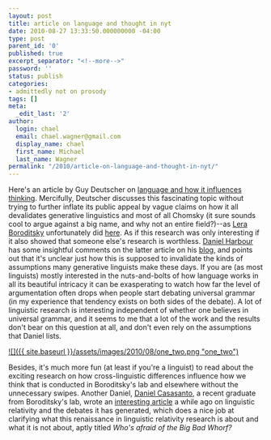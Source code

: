 ```yaml
---
layout: post
title: article on language and thought in nyt
date: 2010-08-27 13:33:50.000000000 -04:00
type: post
parent_id: '0'
published: true
excerpt_separator: "<!--more-->"
password: ''
status: publish
categories:
- admittedly not on prosody
tags: []
meta:
  _edit_last: '2'
author:
  login: chael
  email: chael.wagner@gmail.com
  display_name: chael
  first_name: Michael
  last_name: Wagner
permalink: "/2010/article-on-language-and-thought-in-nyt/"
---
```

Here's an article by Guy Deutscher on [language and how it influences thinking](http://www.nytimes.com/2010/08/29/magazine/29language-t.html?pagewanted=5&_r=1). Mercifully, Deutscher discusses this fascinating topic without trying to further inflate its public appeal by vague claims on how it all devalidates generative linguistics and most of all Chomsky (it sure sounds cool to argue against a big name, and why not an entire field?)--as [Lera Boroditsky](http://www-psych.stanford.edu/~lera/) unfortunately did [here](http://online.wsj.com/article/NA_WSJ_PUB:SB10001424052748703467304575383131592767868.html). As if this research was only interesting if it also showed that someone else's research is worthless. [Daniel Harbour](http://webspace.qmul.ac.uk/dharbour/) has some insightful comments on the latter article on his [blog](http://daniel-harbour.blogspot.com/2010/08/does-thought-influence-language-well-at.html), and points out that it's unclear just how this is supposed to invalidate the kinds of assumptions many generative linguists make these days. If you are (as most linguists) mostly interested in the nuts-and-bolts of how language works in all its beautiful intricacy it can be exasperating to watch how far the level of argumentation often drops when people start debating universal grammar (in my experience that tendency exists on both sides of the debate). A lot of linguistic research is interesting independent of whether one believes in universal grammar, and it seems to me that a lot of the work and the results don't bear on this question at all, and don't even rely on the assumptions that Daniel lists.

[![]({{ site.baseurl }}/assets/images/2010/08/one_two.png "one\_two")](http://xkcd.com/764/)

Besides, it's much more fun (at least if you're a linguist) to read about the exciting research on how cross-linguistic differences influence how we think that is conducted in Boroditsky's lab and elsewhere without the unnecessary swipes. Another Daniel, [Daniel Casasanto](http://www.casasanto.com/Site/home.html), a recent graduate from Boroditsky's lab, wrote an [interesting article](http://www.casasanto.com/Site/papers/Casasanto2008_BigBadWhorf.pdf) a while ago on linguistic relativity and the debates it has generated, which does a nice job at clarifying what this renaissance in linguistic relativity research is about and what it is not about, aptly titled _Who's afraid of the Big Bad Whorf?_

